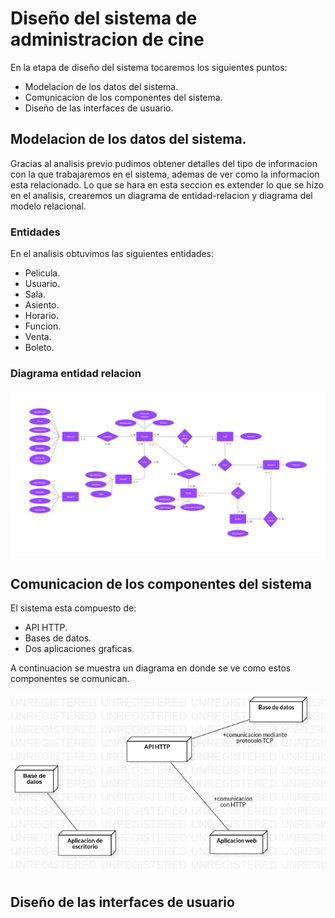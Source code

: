 # Diseño del sistema de administracion de cine

En la etapa de diseño del sistema tocaremos los siguientes puntos:

- Modelacion de los datos del sistema.
- Comunicacion de los componentes del sistema.
- Diseño de las interfaces de usuario.

## Modelacion de los datos del sistema.

Gracias al analisis previo pudimos obtener detalles del tipo de informacion con la que trabajaremos en el sistema, ademas de ver como la informacion esta relacionado. Lo que se hara en esta seccion es extender lo que se hizo en el analisis, crearemos un diagrama de entidad-relacion y diagrama del modelo relacional.

### Entidades

En el analisis obtuvimos las siguientes entidades:

- Pelicula.
- Usuario.
- Sala.
- Asiento.
- Horario.
- Funcion.
- Venta.
- Boleto.

### Diagrama entidad relacion

![](../imagenes/diagrama-entidad-relacion.png)

## Comunicacion de los componentes del sistema

El sistema esta compuesto de:

- API HTTP.
- Bases de datos.
- Dos aplicaciones graficas.

A continuacion se muestra un diagrama en donde se ve como estos componentes se comunican.

![](../imagenes/diagrama-de-despliegue.jpg)

## Diseño de las interfaces de usuario
